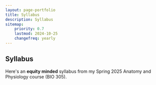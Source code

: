 ```yaml
---
layout: page-portfolio
title: Syllabus
description: Syllabus
sitemap:
    priority: 0.7
    lastmod: 2024-10-25
    changefreq: yearly
---
```


## Syllabus

Here's an **equity minded** syllabus from my Spring 2025 Anatomy and Physiology course (BIO 305). 

<object data="/assets/pdfs/syllabus.pdf" width="95%" height="900" type='application/pdf'></object>


